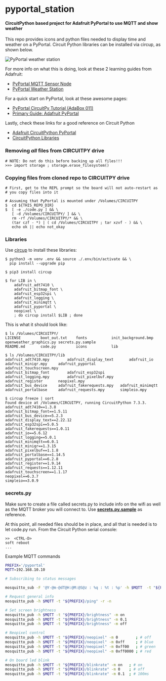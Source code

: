 # pyportal_station

#### CircuitPython based project for Adafruit PyPortal to use MQTT and show weather

This repo provides icons and python files needed to display time and weather on a PyPortal.
Circuit Python libraries can be installed via circup, as shown below.

![PyPortal weather station](https://live.staticflickr.com/65535/52496248772_7e26e1e3ad_k.jpg)

For more info on what this is doing, look at these 2 learning guides from
Adafruit:

- [PyPortal MQTT Sensor Node](https://learn.adafruit.com/pyportal-mqtt-sensor-node-control-pad-home-assistant)
- [PyPortal Weather Station](https://learn.adafruit.com/pyportal-weather-station)

For a quick start on PyPortal, look at these awesome pages:

- [PyPortal CircuitPy Tutorial (AdaBox 011)](https://www.devdungeon.com/content/pyportal-circuitpy-tutorial-adabox-011#toc-19)
- [Primary Guide: Adafruit PyPortal](https://learn.adafruit.com/adafruit-pyportal)

Lastly, check these links for a good reference on Circuit Python

- [Adafruit CircuitPython PyPortal](https://github.com/adafruit/Adafruit_CircuitPython_PyPortal)
- [CircuitPython Libraries](https://learn.adafruit.com/circuitpython-essentials/circuitpython-libraries)

### Removing _all_ files from CIRCUITPY drive

```
# NOTE: Do not do this before backing up all files!!!
>>> import storage ; storage.erase_filesystem()
```

### Copying files from cloned repo to CIRCUITPY drive
```
# First, get to the REPL prompt so the board will not auto-restart as
# you copy files into it

# Assuming that PyPortal is mounted under /Volumes/CIRCUITPY
$  cd ${THIS_REPO_DIR}
$  [ -e ./code.py ] && \
   [ -d /Volumes/CIRCUITPY/ ] && \
   rm -rf /Volumes/CIRCUITPY/* && \
   (tar czf - *) | ( cd /Volumes/CIRCUITPY ; tar xzvf - ) && \
   echo ok || echo not_okay
```

### Libraries

Use [circup](https://learn.adafruit.com/keep-your-circuitpython-libraries-on-devices-up-to-date-with-circup)
to install these libraries:

```text
$ python3 -m venv .env && source ./.env/bin/activate && \
  pip install --upgrade pip

$ pip3 install circup

$ for LIB in \
    adafruit_adt7410 \
    adafruit_bitmap_font \
    adafruit_esp32spi \
    adafruit_logging \
    adafruit_minimqtt \
    adafruit_pyportal \
    neopixel \
    ; do circup install $LIB ; done
```

This is what it should look like:
```text
$ ls /Volumes/CIRCUITPY/
LICENSE         boot_out.txt    fonts           init_background.bmp openweather_graphics.py secrets.py.sample
README.md       code.py         icons           lib

$ ls /Volumes/CIRCUITPY/lib
adafruit_adt7410.mpy        adafruit_display_text       adafruit_io         adafruit_miniqr.mpy     adafruit_pyportal       adafruit_touchscreen.mpy
adafruit_bitmap_font        adafruit_esp32spi       adafruit_logging.mpy        adafruit_pixelbuf.mpy       adafruit_register       neopixel.mpy
adafruit_bus_device     adafruit_fakerequests.mpy   adafruit_minimqtt       adafruit_portalbase     adafruit_requests.mpy       simpleio.mpy

$ circup freeze | sort
Found device at /Volumes/CIRCUITPY, running CircuitPython 7.3.3.
adafruit_adt7410==1.3.8
adafruit_bitmap_font==1.5.11
adafruit_bus_device==5.2.3
adafruit_display_text==2.22.12
adafruit_esp32spi==5.0.5
adafruit_fakerequests==1.0.11
adafruit_io==5.6.12
adafruit_logging==5.0.1
adafruit_minimqtt==6.0.1
adafruit_miniqr==1.3.15
adafruit_pixelbuf==1.1.8
adafruit_portalbase==1.14.5
adafruit_pyportal==6.2.8
adafruit_register==1.9.14
adafruit_requests==1.12.11
adafruit_touchscreen==1.1.17
neopixel==6.3.7
simpleio==3.0.9
```

### secrets.py

Make sure to create a file called secrets.py to include info on the wifi as well as the MQTT
broker you will connect to. Use [**secrets.py.sample**](https://github.com/flavio-fernandes/pyportal_station/blob/main/secrets.py.sample)
as reference.

At this point, all needed files should be in place, and all that
is needed is to let code.py run. From the Circuit Python serial console:

```text
>>  <CTRL-D>
soft reboot
...
```

Example MQTT commands

```bash
PREFIX='/pyportal'
MQTT=192.168.10.10

# Subscribing to status messages

mosquitto_sub -F '@Y-@m-@dT@H:@M:@S@z : %q : %t : %p' -h $MQTT  -t "${PREFIX}/#"

# Request general info
mosquitto_pub -h $MQTT -t "${PREFIX}/ping" -r -n

# Set screen brightness
mosquitto_pub -h $MQTT -t "${PREFIX}/brightness" -m on
mosquitto_pub -h $MQTT -t "${PREFIX}/brightness" -m 0.1
mosquitto_pub -h $MQTT -t "${PREFIX}/brightness" -m off

# Neopixel control
mosquitto_pub -h $MQTT -t "${PREFIX}/neopixel" -m 0        ; # off
mosquitto_pub -h $MQTT -t "${PREFIX}/neopixel" -m 0xff     ; # blue
mosquitto_pub -h $MQTT -t "${PREFIX}/neopixel" -m 0xff00   ; # green
mosquitto_pub -h $MQTT -t "${PREFIX}/neopixel" -m 0xff0000 ; # red

# On board led blink
mosquitto_pub -h $MQTT -t "${PREFIX}/blinkrate" -m on   ; # on
mosquitto_pub -h $MQTT -t "${PREFIX}/blinkrate" -m 0    ; # off
mosquitto_pub -h $MQTT -t "${PREFIX}/blinkrate" -m 0.1  ; # 100ms
```
